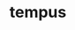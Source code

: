 ---
title: tempus
meaning: time
ch: 8
pos: nounthird
genitive: temporis
abbgender: n.
abbgender2: meut.
gender: neuter
declension: third
derivative: contemporary
---